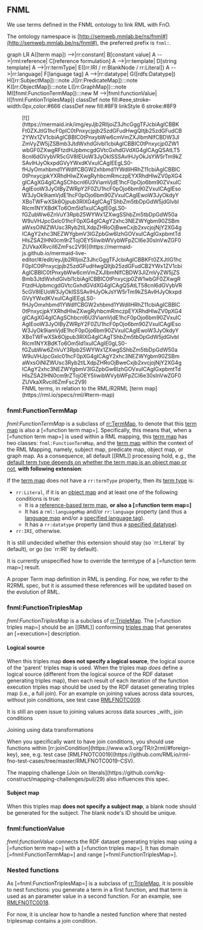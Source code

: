 ## FNML

We use terms defined in the <a>FNML</a> ontology to link <a>RML</a> with <a>FnO</a>.

The ontology namespace is [http://semweb.mmlab.be/ns/fnml#](http://semweb.mmlab.be/ns/fnml#),
the preferred prefix is `fnml:`.

<div class="mermaid remove">
graph LR
    A([term map]) -->|rr:constant| B[constant value]
    A -->|rml:reference| C[reference formulation]
    A -->|rr:template| D[string template]
    A -->|rr:termType| E([rr:IRI / rr:BlankNode / rr:Literal])
    A -->|rr:language| F[language tag]
    A -->|rr:datatype| G([rdfs:Datatype])
    H([rr:SubjectMap]):::note
    J([rr:PredicateMap]):::note
    K([rr:ObjectMap]):::note
    L([rr:GraphMap]):::note
    M([fnml:FunctionTermMap]):::new
    M -->|fnml:functionValue| I([fnml:FuntionTriplesMap])
    classDef note fill:#eee,stroke-width:0px,color:#666
    classDef new fill:#8F9
    linkStyle 6 stroke:#8F9
</div>

<figure data-format="markdown">
[![](https://mermaid.ink/img/eyJjb2RlIjoiZ3JhcGggTFJcbiAgICBBKFt0ZXJtIG1hcF0pIC0tPnxycjpjb25zdGFudHwgQltjb25zdGFudCB2YWx1ZV1cbiAgICBBIC0tPnxybWw6cmVmZXJlbmNlfCBDW3JlZmVyZW5jZSBmb3JtdWxhdGlvbl1cbiAgICBBIC0tPnxycjp0ZW1wbGF0ZXwgRFtzdHJpbmcgdGVtcGxhdGVdXG4gICAgQSAtLT58cnI6dGVybVR5cGV8IEUoW3JyOklSSSAvIHJyOkJsYW5rTm9kZSAvIHJyOkxpdGVyYWxdKVxuICAgIEEgLS0-fHJyOmxhbmd1YWdlfCBGW2xhbmd1YWdlIHRhZ11cbiAgICBBIC0tPnxycjpkYXRhdHlwZXwgRyhbcmRmczpEYXRhdHlwZV0pXG4gICAgXG4gICAgSChbcnI6U3ViamVjdE1hcF0pOjo6bm90ZVxuICAgIEooW3JyOlByZWRpY2F0ZU1hcF0pOjo6bm90ZVxuICAgIEsoW3JyOk9iamVjdE1hcF0pOjo6bm90ZVxuICAgIEwoW3JyOkdyYXBoTWFwXSk6Ojpub3RlXG4gICAgTShbZm5tbDpGdW5jdGlvblRlcm1NYXBdKTo6Om5ld1xuICAgIE0gLS0-fGZubWw6ZnVuY3Rpb25WYWx1ZXwgSShbZm5tbDpGdW50aW9uVHJpcGxlc01hcF0pXG4gICAgY2xhc3NEZWYgbm90ZSBmaWxsOiNlZWUsc3Ryb2tlLXdpZHRoOjBweCxjb2xvcjojNjY2XG4gICAgY2xhc3NEZWYgbmV3IGZpbGw6IzhGOVxuICAgIGxpbmtTdHlsZSA2IHN0cm9rZTojOEY5IiwibWVybWFpZCI6e30sInVwZGF0ZUVkaXRvciI6ZmFsc2V9)](https://mermaid-js.github.io/mermaid-live-editor/#/edit/eyJjb2RlIjoiZ3JhcGggTFJcbiAgICBBKFt0ZXJtIG1hcF0pIC0tPnxycjpjb25zdGFudHwgQltjb25zdGFudCB2YWx1ZV1cbiAgICBBIC0tPnxybWw6cmVmZXJlbmNlfCBDW3JlZmVyZW5jZSBmb3JtdWxhdGlvbl1cbiAgICBBIC0tPnxycjp0ZW1wbGF0ZXwgRFtzdHJpbmcgdGVtcGxhdGVdXG4gICAgQSAtLT58cnI6dGVybVR5cGV8IEUoW3JyOklSSSAvIHJyOkJsYW5rTm9kZSAvIHJyOkxpdGVyYWxdKVxuICAgIEEgLS0-fHJyOmxhbmd1YWdlfCBGW2xhbmd1YWdlIHRhZ11cbiAgICBBIC0tPnxycjpkYXRhdHlwZXwgRyhbcmRmczpEYXRhdHlwZV0pXG4gICAgXG4gICAgSChbcnI6U3ViamVjdE1hcF0pOjo6bm90ZVxuICAgIEooW3JyOlByZWRpY2F0ZU1hcF0pOjo6bm90ZVxuICAgIEsoW3JyOk9iamVjdE1hcF0pOjo6bm90ZVxuICAgIEwoW3JyOkdyYXBoTWFwXSk6Ojpub3RlXG4gICAgTShbZm5tbDpGdW5jdGlvblRlcm1NYXBdKTo6Om5ld1xuICAgIE0gLS0-fGZubWw6ZnVuY3Rpb25WYWx1ZXwgSShbZm5tbDpGdW50aW9uVHJpcGxlc01hcF0pXG4gICAgY2xhc3NEZWYgbm90ZSBmaWxsOiNlZWUsc3Ryb2tlLXdpZHRoOjBweCxjb2xvcjojNjY2XG4gICAgY2xhc3NEZWYgbmV3IGZpbGw6IzhGOVxuICAgIGxpbmtTdHlsZSA2IHN0cm9rZTojOEY5IiwibWVybWFpZCI6e30sInVwZGF0ZUVkaXRvciI6ZmFsc2V9)
<figcaption>FNML terms, in relation to the RML/R2RML [term map](https://rml.io/specs/rml/#term-map)</figcaption>
</figure>

### fnml:FunctionTermMap

<dfn>fnml:FunctionTermMap</dfn> is a subclass of [rr:TermMap](http://www.w3.org/ns/r2rml#TermMap),
to denote that this [term map](https://rml.io/specs/rml/#term-map) is also a [=function term map=].
Specifically, this means that, when a [=function term map=] is used within a <a>RML mapping</a>,
this [term map](https://rml.io/specs/rml/#term-map) has two classes: `fnml:FunctionTermMap`, and the [term map](https://rml.io/specs/rml/#term-map) within the context of the RML Mapping,
namely, subject map, predicate map, object map, or graph map.
As a consequence, all default [[RML]] processing hold, e.g.,
the [default term type depends on whether the term map is an object map or not](https://rml.io/specs/rml/#termtype),
**with following extension**:

If the [term map](https://rml.io/specs/rml/#term-map) does not have a `rr:termType` property, then its [term type](https://rml.io/specs/rml/#term-type) is:
* `rr:Literal`, if it is an [object map](https://www.w3.org/TR/r2rml/#dfn-object-map) and at least one of the following conditions is true:
   * It is a [reference-based term map](https://rml.io/specs/rml/#reference-valued-term-map),  **or also a [=function term map=]**
   * It has a `rml:languageMap` and/or `rr:language` property (and thus a [language map](https://rml.io/specs/rml/#language-map) and/or a [specified language tag](https://rml.io/specs/rml/#specified-language-tag)).
   * It has a `rr:datatype` property (and thus a [specified datatype](https://rml.io/specs/rml/#specified-datatype)).
* `rr:IRI`, otherwise.

<p class="issue" data-number="5" data-format="markdown">
It is still undecided whether this extension should stay (so `rr:Literal` by default),
or go (so `rr:IRI` by default).
</p>

<p class="issue" data-number="7" data-format="markdown">
It is currently unspecified how to override the termtype of a [=function term map=] result.
</p>

<p class="issue" data-number="12" data-format="markdown">
A proper Term map definition in RML is pending.
For now, we refer to the R2RML spec, but it is assumed these references will be updated based on the evolution of RML.
</p>

### fnml:FunctionTriplesMap

<dfn>fnml:FunctionTriplesMap</dfn> is a subclass of [rr:TripleMap](http://www.w3.org/ns/r2rml#TriplesMap).
The [=function triples map=] should be an [[RML]] conforming [triples map](https://rml.io/specs/rml/#triples-map)
that generates an [=execution=] description.

#### Logical source

When this triples map **does not specify a logical source**, the logical source of the 'parent' triples map is used.
When the triples map _does_ define a logical source (different from the logical source of the RDF dataset generating triples map),
then each result of each iteration of the function execution triples map should be used by the RDF dataset generating triples map
(i.e., a full join).
For an example on joining values across data sources, without join conditions, see test case [RMLFNOTC009](https://github.com/RMLio/rml-fno-test-cases/tree/master/RMLFNOTC0009-CSV).

<p class="issue" data-number="2" data-format="markdown">
It is still an open issue to joining values across data sources _with_ join conditions
</p>

<div class="practice">

<span class="practicelab">Joining using data transformations</span>

<p class="practicedesc" data-format="markdown">When you specifically want to have join conditions, you should use functions within [rr:joinCondition](https://www.w3.org/TR/r2rml/#foreign-key),
see, e.g. test case [RMLFNOTC0019](https://github.com/RMLio/rml-fno-test-cases/tree/master/RMLFNOTC0019-CSV).
</p>
</div>

<p class="issue" data-number="4" data-format="markdown">
The mapping challenge [Join on literals](https://github.com/kg-construct/mapping-challenges/pull/29) also influences this spec.
</p>

#### Subject map

When this triples map **does not specify a subject map**, a blank node should be generated for the subject.
The blank node's ID should be unique.

### fnml:functionValue

<dfn>fnml:functionValue</dfn> connects the RDF dataset generating triples map using a [=function term map=] with a [=function triples map=].
It has domain [=fnml:FunctionTermMap=] and range [=fnml:FunctionTriplesMap=].

### Nested functions

As [=fnml:FunctionTriplesMap=] is a subclass of [rr:TripleMap](http://www.w3.org/ns/r2rml#TriplesMap),
it is possible to nest functions: you generate a term in a first function, and that term is used as an parameter value in a second function.
For an example, see [RMLFNOTC0018](https://github.com/RMLio/rml-fno-test-cases/tree/master/RMLFNOTC0018-CSV).

<p class="issue" data-number="3" data-format="markdown">
For now, it is unclear how to handle a nested function where that nested triplesmap contains a join condition.
</p>
